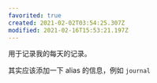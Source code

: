 ```yaml
---
favorited: true
created: 2021-02-02T03:54:25.307Z
modified: 2021-02-16T15:53:21.197Z
---
```

用于记录我的每天的记录。

其实应该添加一下 alias 的信息，例如 `journal`

